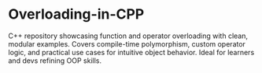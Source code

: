# Overloading-in-CPP
C++ repository showcasing function and operator overloading with clean, modular examples. Covers compile-time polymorphism, custom operator logic, and practical use cases for intuitive object behavior. Ideal for learners and devs refining OOP skills.
